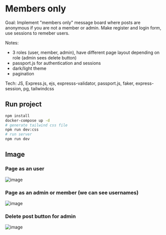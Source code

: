 # Members only

Goal: Implement "members only" message board where posts are anonymous if you are not a member or admin. Make register and login form, use sessions to remeber users.

Notes:
- 3 roles (user, member, admin), have different page layout depending on role (admin sees delete button)
- passport.js for authentication and sessions
- dark/light theme
- pagination
  
Tech: JS, Express.js, ejs, expresss-validator, passport.js, faker, express-session, pg, tailwindcss

## Run project
```bash
npm install
docker-compose up -d
# generate tailwind css file
npm run dev:css
# run server
npm run dev
```

## Image
### Page as an user
![image](https://github.com/user-attachments/assets/8fedf16f-b960-48c6-9fe5-617a150fb2c3)

### Page as an admin or member (we can see usernames)
![image](https://github.com/user-attachments/assets/cf292054-9a66-41ab-b3ed-a3cd9c1d36fd)

### Delete post button for admin
![image](https://github.com/user-attachments/assets/f5af8aa4-0e38-4a97-8511-4e6fb7ce32de)
